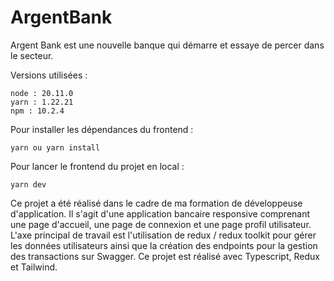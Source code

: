 # ArgentBank

Argent Bank est une nouvelle banque qui démarre et essaye de percer dans le secteur.

Versions utilisées :

    node : 20.11.0
    yarn : 1.22.21
    npm : 10.2.4

Pour installer les dépendances du frontend :

    yarn ou yarn install

Pour lancer le frontend du projet en local :

    yarn dev

Ce projet a été réalisé dans le cadre de ma formation de développeuse d'application. Il s'agit d'une application bancaire responsive comprenant une page d'accueil, une page de connexion et une page profil utilisateur. L'axe principal de travail est l'utilisation de redux / redux toolkit pour gérer les données utilisateurs ainsi que la création des endpoints pour la gestion des transactions sur Swagger. Ce projet est réalisé avec Typescript, Redux et Tailwind.
